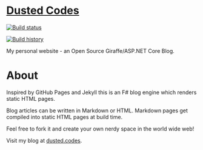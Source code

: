 # [Dusted Codes](https://dusted.codes/)
[![Build status](https://ci.appveyor.com/api/projects/status/9d091ttri4t1rgf9/branch/master?svg=true)](https://ci.appveyor.com/project/dustinmoris/dustedcodes/branch/master)

[![Build history](https://buildstats.info/appveyor/chart/dustinmoris/dustedcodes?branch=master)](https://ci.appveyor.com/project/dustinmoris/dustedcodes/history/branch/master)

My personal website - an Open Source Giraffe/ASP.NET Core Blog.

# About

Inspired by GitHub Pages and Jekyll this is an F# blog engine which renders static HTML pages.

Blog articles can be written in Markdown or HTML. Markdown pages get compiled into static HTML pages at build time.

Feel free to fork it and create your own nerdy space in the world wide web!

Visit my blog at [dusted.codes](https://dusted.codes/).